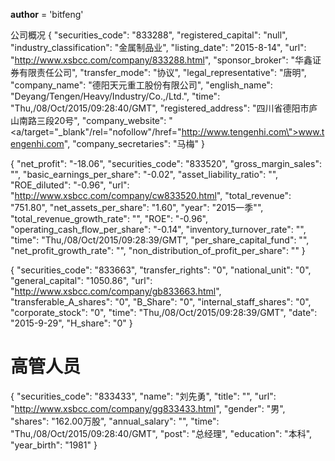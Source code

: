 __author__ = 'bitfeng'

公司概况
{
    "securities_code": "833288",
    "registered_capital": "null",
    "industry_classification": "金属制品业",
    "listing_date": "2015-8-14",
    "url": "http://www.xsbcc.com/company/833288.html",
    "sponsor_broker": "华鑫证券有限责任公司",
    "transfer_mode": "协议",
    "legal_representative": "唐明",
    "company_name": "德阳天元重工股份有限公司",
    "english_name": "Deyang/Tengen/Heavy/Industry/Co.,/Ltd.",
    "time": "Thu,/08/Oct/2015/09:28:40/GMT",
    "registered_address": "四川省德阳市庐山南路三段20号",
    "company_website": "<a/target=\"_blank\"/rel=\"nofollow\"/href=\"http://www.tengenhi.com\">www.tengenhi.com</a>",
    "company_secretaries": "马梅"
}


{
    "net_profit": "-18.06",
    "securities_code": "833520",
    "gross_margin_sales": "",
    "basic_earnings_per_share": "-0.02",
    "asset_liability_ratio": "",
    "ROE_diluted": "-0.96",
    "url": "http://www.xsbcc.com/company/cw833520.html",
    "total_revenue": "751.80",
    "net_assets_per_share": "1.60",
    "year": "2015一季\"",
    "total_revenue_growth_rate": "",
    "ROE": "-0.96",
    "operating_cash_flow_per_share": "-0.14",
    "inventory_turnover_rate": "",
    "time": "Thu,/08/Oct/2015/09:28:39/GMT",
    "per_share_capital_fund": "",
    "net_profit_growth_rate": "",
    "non_distribution_of_profit_per_share": ""
}

{
    "securities_code": "833663",
    "transfer_rights": "0",
    "national_unit": "0",
    "general_capital": "1050.86",
    "url": "http://www.xsbcc.com/company/gb833663.html",
    "transferable_A_shares": "0",
    "B_Share": "0",
    "internal_staff_shares": "0",
    "corporate_stock": "0",
    "time": "Thu,/08/Oct/2015/09:28:39/GMT",
    "date": "2015-9-29",
    "H_share": "0"
}


# 高管人员
{
    "securities_code": "833433",
    "name": "刘先勇",
    "title": "",
    "url": "http://www.xsbcc.com/company/gg833433.html",
    "gender": "男",
    "shares": "162.00万股",
    "annual_salary": "",
    "time": "Thu,/08/Oct/2015/09:28:40/GMT",
    "post": "总经理",
    "education": "本科",
    "year_birth": "1981"
}
